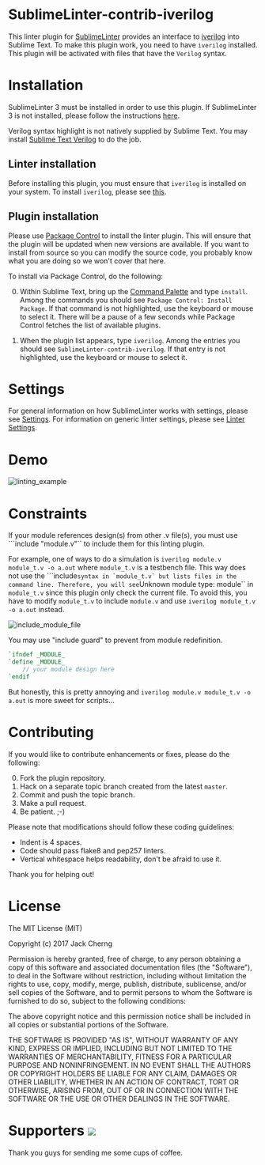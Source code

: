 SublimeLinter-contrib-iverilog
==============================

This linter plugin for [SublimeLinter](http://sublimelinter.readthedocs.org) provides an interface to [iverilog](http://iverilog.wikia.com/wiki/Main_Page) into Sublime Text.
To make this plugin work, you need to have `iverilog` installed.
This plugin will be activated with files that have the `Verilog` syntax.


Installation
============

SublimeLinter 3 must be installed in order to use this plugin.
If SublimeLinter 3 is not installed, please follow the instructions [here](http://sublimelinter.readthedocs.org/en/latest/installation.html).

Verilog syntax highlight is not natively supplied by Sublime Text.
You may install [Sublime Text Verilog](https://sublime.wbond.net/packages/Verilog) to do the job.


## Linter installation

Before installing this plugin, you must ensure that `iverilog` is installed on your system.
To install `iverilog`, please see [this](http://iverilog.wikia.com/wiki/Installation_Guide).


## Plugin installation

Please use [Package Control](https://sublime.wbond.net/installation) to install the linter plugin.
This will ensure that the plugin will be updated when new versions are available.
If you want to install from source so you can modify the source code, you probably know what you are doing so we won't cover that here.

To install via Package Control, do the following:

0. Within Sublime Text, bring up the [Command Palette](http://docs.sublimetext.info/en/sublime-text-3/extensibility/command_palette.html) and type `install`.
   Among the commands you should see `Package Control: Install Package`.
   If that command is not highlighted, use the keyboard or mouse to select it.
   There will be a pause of a few seconds while Package Control fetches the list of available plugins.

0. When the plugin list appears, type `iverilog`. Among the entries you should see `SublimeLinter-contrib-iverilog`.
   If that entry is not highlighted, use the keyboard or mouse to select it.


Settings
========

For general information on how SublimeLinter works with settings, please see [Settings](http://sublimelinter.readthedocs.org/en/latest/settings.html).
For information on generic linter settings, please see [Linter Settings](http://sublimelinter.readthedocs.org/en/latest/linter_settings.html).


Demo
====

![linting_example](https://raw.githubusercontent.com/jfcherng/SublimeLinter-contrib-iverilog/gh-pages/images/linting_example.png)


Constraints
===========

If your module references design(s) from other .v file(s), you must use ```include "module.v"`` to include them for this linting plugin.

For example, one of ways to do a simulation is `iverilog module.v module_t.v -o a.out` where `module_t.v` is a testbench file.
This way does not use the ```include`` syntax in `module_t.v` but lists files in the command line.
Therefore, you will see ``Unknown module type: module`` in `module_t.v` since this plugin only check the current file.
To avoid this, you have to modify `module_t.v` to include `module.v` and use `iverilog module_t.v -o a.out` instead.

![include_module_file](http://jfcherng.github.io/SublimeLinter-contrib-iverilog/images/include_module_file.png)

You may use "include guard" to prevent from module redefinition.

```verilog
`ifndef _MODULE_
`define _MODULE_
    // your module design here
`endif
```

But honestly, this is pretty annoying and `iverilog module.v module_t.v -o a.out` is more sweet for scripts...


Contributing
============

If you would like to contribute enhancements or fixes, please do the following:

0. Fork the plugin repository.
0. Hack on a separate topic branch created from the latest `master`.
0. Commit and push the topic branch.
0. Make a pull request.
0. Be patient.  ;-)

Please note that modifications should follow these coding guidelines:

- Indent is 4 spaces.
- Code should pass flake8 and pep257 linters.
- Vertical whitespace helps readability, don't be afraid to use it.

Thank you for helping out!


License
=======

The MIT License (MIT)

Copyright (c) 2017 Jack Cherng

Permission is hereby granted, free of charge, to any person obtaining a copy
of this software and associated documentation files (the "Software"), to deal
in the Software without restriction, including without limitation the rights
to use, copy, modify, merge, publish, distribute, sublicense, and/or sell
copies of the Software, and to permit persons to whom the Software is
furnished to do so, subject to the following conditions:

The above copyright notice and this permission notice shall be included in all
copies or substantial portions of the Software.

THE SOFTWARE IS PROVIDED "AS IS", WITHOUT WARRANTY OF ANY KIND, EXPRESS OR
IMPLIED, INCLUDING BUT NOT LIMITED TO THE WARRANTIES OF MERCHANTABILITY,
FITNESS FOR A PARTICULAR PURPOSE AND NONINFRINGEMENT. IN NO EVENT SHALL THE
AUTHORS OR COPYRIGHT HOLDERS BE LIABLE FOR ANY CLAIM, DAMAGES OR OTHER
LIABILITY, WHETHER IN AN ACTION OF CONTRACT, TORT OR OTHERWISE, ARISING FROM,
OUT OF OR IN CONNECTION WITH THE SOFTWARE OR THE USE OR OTHER DEALINGS IN THE
SOFTWARE.


Supporters <a href="https://www.paypal.com/cgi-bin/webscr?cmd=_s-xclick&hosted_button_id=ATXYY9Y78EQ3Y" target="_blank"><img src="https://www.paypalobjects.com/en_US/i/btn/btn_donate_LG.gif" /></a>
==========

Thank you guys for sending me some cups of coffee.
